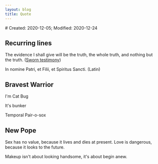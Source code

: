 ```yaml
---
layout: blog
title: Quote
---
```

<span class="hidden-text"># Created: 2020-12-05; Modified: 2020-12-24</span>

## Recurring lines

The evidence I shall give will be the truth, the whole truth, and nothing but the truth. ([Sworn testimony](https://en.wikipedia.org/wiki/Sworn_testimony))

In nomine Patri, et Filii, et Spiritus Sancti. (Latin)

## Bravest Warrior

I'm Cat Bug

It's bunker

Temporal Pair-o-sox

## New Pope

Sex has no value, because it lives and dies at present. Love is dangerous, because it looks to the future.

Makeup isn't about looking handsome, it's about begin anew.
